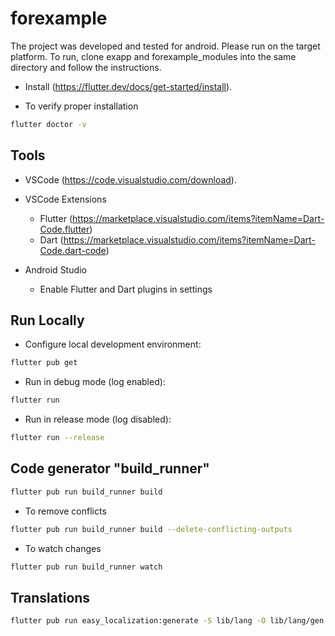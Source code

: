 # forexample

The project was developed and tested for android. Please run on the target platform. 
To run, clone exapp and forexample_modules into the same directory and follow the instructions.

- Install (<https://flutter.dev/docs/get-started/install>).

- To verify proper installation
```sh
flutter doctor -v
```

## Tools

- VSCode (<https://code.visualstudio.com/download>).
- VSCode Extensions
  - Flutter (<https://marketplace.visualstudio.com/items?itemName=Dart-Code.flutter>)
  - Dart (<https://marketplace.visualstudio.com/items?itemName=Dart-Code.dart-code>)

- Android Studio
  - Enable Flutter and Dart plugins in settings

## Run Locally

- Configure local development environment:
```sh
flutter pub get
```

- Run in debug mode (log enabled):
```sh
flutter run
```

- Run in release mode (log disabled):
```sh
flutter run --release
```

## Code generator "build_runner"
```sh
flutter pub run build_runner build
```

- To remove conflicts
```sh
flutter pub run build_runner build --delete-conflicting-outputs
```

- To watch changes
```sh
flutter pub run build_runner watch
```

## Translations
```sh
flutter pub run easy_localization:generate -S lib/lang -O lib/lang/gen
```
